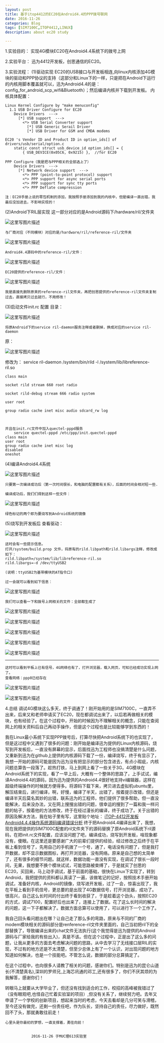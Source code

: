 ```yaml
---
layout: post
title: 基于itop4412的EC20在Android4.4的PPP拨号联网
date: 2016-11-26
categories: Blog
tags: [SIM7100C,ITOP4412,LINUX]
description: about ec20 study

---
```


1.实验目的：
	实现4G模块EC20在Android4.4系统下的拨号上网

2.实验平台：
	迅为4412开发板，创思通信的EC20。

3.实验流程：
 (1)驱动实现
	EC20的USB接口与开发板相连,向linux内核添加4G模块的驱动和PPP协议的支持（这部分和Linux下的一样，只是把在Android下运行的内核用脚本覆盖就可以，迅为Android4.4的是：config_for_android_scp_wifi&Bluetooth）；然后编译内核并下载到开发板。
内核具体配置：

	Linux Kernel Configure by "make menuconfig"
	  1.1 USB Driver Configure for EC20
	    Device Drivers  --->
	      [*] USB support  --->
	        <*> USB Serial Converter support
	          [*] USB Generic Serail Driver
	          [*] USB Driver for GSM and CMDA modems

	EC20 's Vendor ID and Product ID in option_ids[] of drivers/usb/serial/option.c
		static const struct usb_device_id option_ids[] = {
			{ USB_DEVICE(0x05C6, 0x9215) },  //for EC20

	PPP Configure（我是把与PPP相关的全部选上了）
	    Device Drivers  --->
	      [*] Network device support  --->
	        <*> PPP (point-to-point protocol) support
	        <*> PPP support for async serial ports
	        <*> PPP support for sync tty ports
	        <*> PPP Deflate compression

	注：EC20手册上说的零包机制的添加，我按照手册添加到我的内核中，但是编译一直出错，我最后没加进去，不影响实现的！

 (2)Android下RIL层实现
	这一部分对应的是Android源码下/hardware/ril/文件夹
	
![这里写图片描述](http://img.blog.csdn.net/20161126171511040)

	与厂商对应（不同模块）对应的是/hardware/ril/reference-ril/文件夹
	
![这里写图片描述](http://img.blog.csdn.net/20161126171542909)

	Android4.4源码中的reference-ril/文件：
	
![这里写图片描述](http://img.blog.csdn.net/20161126171623738)

	EC20提供的reference-ril/文件：
	
![这里写图片描述](http://img.blog.csdn.net/20161126171704614)

	我是直接先删除原来的reference-ril文件夹，再把创思提供的reference-ril文件夹复制过去，直接拷贝过去就行，不用修改！

 (3)启动文件init.rc 配置
目录：

![这里写图片描述](http://img.blog.csdn.net/20161126171759975)

	将原Android下的service ril-daemon服务注释或者删掉，换成对应的service ril-daemon
原：

![这里写图片描述](http://img.blog.csdn.net/20161126171833007)

修改为：
	service ril-daemon /system/bin/rild -l /system/lib/libreference-ril.so
	
	class main
	
	socket rild stream 660 root radio 
	
	socket rild-debug stream 666 radio system 
	
	user root 
	
	group radio cache inet misc audio sdcard_rw log



	并且在init.rc文件中加入quectel-pppd服务
		service quectel-pppd /etc/ppp/init.quectel-pppd
	class main
	user root
	group radio cache inet misc log
	disabled
	oneshot

 (4)编译Android4.4系统

![这里写图片描述](http://img.blog.csdn.net/20161126172225434)

	只要第一次编译成功后（第一次时间很长，和电脑的配置都有关系），后面的时间会相对短一些.

	编译成功后，我们们得到这样一些文件：
	
![这里写图片描述](http://img.blog.csdn.net/20161126172301826)

	绿色标记的两个即为要烧写到Android系统的镜像

 (5)烧写到开发板后
	查看驱动：
	
![这里写图片描述](http://img.blog.csdn.net/20161126172405890)

	这时会有一些提示信息。
	打开/system/build.prop 文件，将原有的rild.libpath和rild.libargs注释，修改成如下：
	rild.libpath=/system/lib/libreference-ril.so
	rild.libargs=-d /dev/ttyUSB2

	(说明：ttyUSB2为基带模块的AT指令口)

	过一会就可以看到如下信息：
	
![这里写图片描述](http://img.blog.csdn.net/20161126172614253)

	我们可以查看一下和拨号上网相关的文件：全部都生成了
	
![这里写图片描述](http://img.blog.csdn.net/20161126172645795)

![这里写图片描述](http://img.blog.csdn.net/20161126172659982)

![这里写图片描述](http://img.blog.csdn.net/20161126172708826)

![这里写图片描述](http://img.blog.csdn.net/20161126172716889)

![这里写图片描述](http://img.blog.csdn.net/20161126172724317)

***
	这时可以看到平板上已有信号，4G网络也有了，打开浏览器，载入网页，可知已经成功实现上网了。
	查看网络：ppp0已经存在
![这里写图片描述](http://img.blog.csdn.net/20161126172754771)

![这里写图片描述](http://img.blog.csdn.net/20161126172812881)


 4.总结
   调试4G模块这么多天，终于调通了！刚开始用的是SIM7100C，一直弄不出来，后来又和老师申请买了EC20，现在都调试出来了，以后若再做相关的模块，也有经验了。在这个过程中，开始的时候因为不理解相关的概念，只能在查阅网上的相关资料后自己再动手操作，但是这个过程也是比较能够学到东西的！
 
   我在Linux最小系统下实现PPP拨号后，打算尽快把Android系统下的也实现了，但是这过程中又遇到了很多的问题：刚开始是编译迅为提供的Linux内核源码，烧写到开发板后，一直没有屏幕的显示，后面找迅为工程师也没搞清楚是什么问题，又重新到迅为在github上提供的内核源码下载了一份，编译烧写，终于有显示了，我想一开始的源码可能是因为迅为没有把显示的部分包含进去，有点小瑕疵，内核问题总算告一段落了。趁热打铁，马上到网上看了一些关于3G，4G模块在Android系统下的实现，看了一早上后，大概有一个整体的思路了，上手试试，编译Android4.4的源码，因为迅为提供的Android4.4很好地支持vi编辑器，这样在超级终端操作的时候就方便得多。将源码下载下来，拷贝进去虚拟机ubuntu里，解压结束后，进行编译，啊，好慢，编译了半天，出错了，按着提示改错，但还是编译半天后莫名其妙的出错，联系迅为的工程师，他们提供了很多帮助，但一直没能解决，后来没办法，又在网上搜搜出错的问题，很幸运的搜到了一篇和我一样问题的帖子，按着他的方法修改，终于在经过漫长的编译，终于成功了。关于出错的原因及解决方法，我在帖子里有写，这里贴个地址：
[iTOP-4412开发板Android4.4.4操作系统源码编译错误分析](http://blog.csdn.net/wwt18811707971/article/details/52299633)
终于把Android4.4编译出来了，我想，现在我把提供的SIM7100C配套的ril文件夹下的源码替换了原Android系统下ril源码，在把init.rc文件配置，应该没问题了吧，编译成功，烧写到开发板，啥现象都没有，傻眼。在这里还是要感谢广大的前辈们提供的经验，经过修改之后终于在平板上看到信号了，先用自己的手机拨了一个号，通了，电话没有问题了，但是我打开数据，却不显示数据图标，再打开浏览器，没有网络。原来是自己想的太简单了，还有很多的细节问题。就这样，数据功能一直没有实现，在调试了很长一段时间，无果，我想要不换个模块试试，可能思路被束缚了，于是就买了创思的EC20，买回来，马上动手调试，基于前面的基础，很快在Linux下实现了，转到Android，我把提供的资料都认真读了一遍，该做笔记的记好，按照技术手册开始调试，准备好内核，Android的镜像，烧写进开发板，过了一会，惊喜出现了，我在平板上看到手机信号，更总要的是出现了4G数据信号，打开浏览器，成功了。很高兴，自己这么长时间的付出终于看到收获了，于是趁着这个劲头，按照EC20的方式，调试7100，配置好后也出来了，连接上了数据。花了这么长时间的解决的问题，这一下子都解决了。数据方面总算可以使用了，可以进行下一个工作了。
 
   我自己回头看问题出在哪？让自己走了那么多的弯路，原来与不同的厂商的modem模块相关的源码部分是renference-ril文件夹里面的，自己当初把ril下的全部替换了，导致编译出来的chat文件无法执行(这个我觉得是迅为提供的Android源码与厂家给我的有些出入)，真是不该。但在这个过程中，正是出了这么多的问题，让我从更多的方面去考虑解决问题的思路，从中去学习了无线接口层RIL的实现，不过有的地方还是不太清楚，但至少总体上有了一个认识，对出现问题的地方知道如何解决，也是一个技能吧。不管怎么说，数据的部分总算搞定了。
 
   在这个过程中，也向很多人请教了相关的问题，感谢你们。特别是迅为的昆仑山道长(不清楚真名),深圳的罗师兄,上海芯讯通的邓工,还有很多了，你们不厌其烦的为我解答，感谢你们！

   转眼马上就要从大学毕业了，但还没有找到适合的工作，校招的高峰被我错过了（没有眼观吧,也怪自己忙着实验室的项目）,但没有关系了，继续努力吧。去年又申请了一个学校的创新项目，想起来当时的考虑，今天去看却是几分可笑与滑稽，至今还没有做完，还剩一份责任吧，作为队长，坚持自己的责任，尽力做好，既然回不了头，那就勇敢往前走！

	心里头是你最初的梦想，一直支撑着，勇往向前！


		        2016-11-26 于MUC理613实验室
